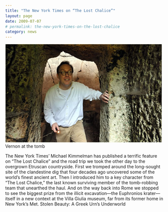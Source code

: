 ```yaml
---
title: "The New York Times on “The Lost Chalice”"
layout: page
date: 2009-07-07
# permalink: the-new-york-times-on-the-lost-chalice
category: news
---
```

![Vernon at the tomb](/assets/img/abroad2_650.jpg)  
Vernon at the tomb

The New York Times’ Michael Kimmelman has published a terrific feature on “The Lost Chalice” and the road trip we took the other day to the overgrown Etruscan countryside. First we tromped around the long-sought site of the clandestine dig that four decades ago uncovered some of the world’s finest ancient art. Then I introduced him to a key character from “The Lost Chalice,” the last known surviving member of the tomb-robbing team that unearthed the haul. And on the way back into Rome we stopped to see the biggest prize from the illicit excavation—the Euphronios krater— itself in a new context at the Villa Giulia museum, far from its former home in New York’s Met.
Stolen Beauty: A Greek Urn’s Underworld